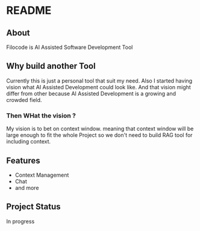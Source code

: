 # README

## About

Filocode is AI Assisted Software Development Tool

## Why build another Tool

Currently this is just a personal tool that suit my need. Also I started having vision what AI Assisted Development could look like.
And that vision might differ from other because AI Assisted Development is a growing and crowded field.

### Then WHat the vision ?

My vision is to bet on context window. meaning that context window will be large enough to fit the whole Project
so we don't need to build RAG tool for including context.

## Features

- Context Management
- Chat
- and more

## Project Status

In progress
